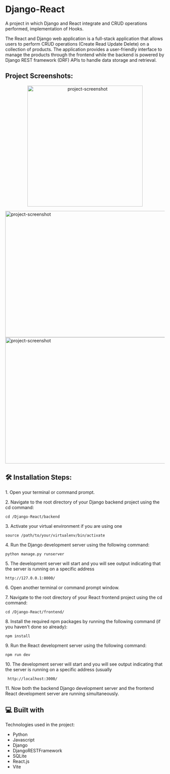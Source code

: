 # Django-React
A project in which Django and React integrate and CRUD operations performed, implementation of Hooks.

<p id="description">The React and Django web application is a full-stack application that allows users to perform CRUD operations (Create Read Update Delete) on a collection of products. The application provides a user-friendly interface to manage the products through the frontend while the backend is powered by Django REST framework (DRF) APIs to handle data storage and retrieval.</p>

<h2>Project Screenshots:</h2>
<p align="center" >
 <img src="https://github.com/shiv30310/Django-React/blob/main/images/home%20page.png" alt="project-screenshot" width="364" height="382/" >
</p>
<img src="https://github.com/shiv30310/Django-React/blob/main/images/products.png" alt="project-screenshot" width="958" height="399/">

<img src="https://github.com/shiv30310/Django-React/blob/main/images/searchProducts.png" alt="project-screenshot" width="958" height="399/">

<h2>🛠️ Installation Steps:</h2>

<p>1. Open your terminal or command prompt.</p>

<p>2. Navigate to the root directory of your Django backend project using the cd command:</p>

```
cd /Django-React/backend
```

<p>3. Activate your virtual environment if you are using one</p>

```
source /path/to/your/virtualenv/bin/activate
```

<p>4. Run the Django development server using the following command:</p>

```
python manage.py runserver
```

<p>5. The development server will start and you will see output indicating that the server is running on a specific address</p>

```
http://127.0.0.1:8000/
```

<p>6. Open another terminal or command prompt window.</p>

<p>7. Navigate to the root directory of your React frontend project using the cd command:</p>

```
cd /Django-React/frontend/
```

<p>8. Install the required npm packages by running the following command (if you haven't done so already):</p>

```
npm install
```

<p>9. Run the React development server using the following command:</p>

```
npm run dev
```

<p>10. The development server will start and you will see output indicating that the server is running on a specific address (usually</p>

```
 http://localhost:3000/
```

<p>11. Now both the backend Django development server and the frontend React development server are running simultaneously.</p>

  
  
<h2>💻 Built with</h2>

Technologies used in the project:

*   Python
*   Javascript
*   Django
*   DjangoRESTFramework
*   SQLite
*   React.js
*   Vite
